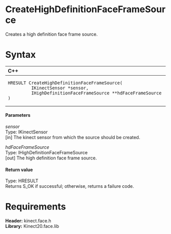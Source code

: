 CreateHighDefinitionFaceFrameSource  
===================================  

Creates a high definition face frame source. <span id="syntaxSection"></span>

Syntax  
======  

<table>
<colgroup>
<col width="100%" />
</colgroup>
<thead>
<tr class="header">
<th align="left">C++</th>
</tr>
</thead>
<tbody>
<tr class="odd">
<td align="left"><pre><code>HRESULT CreateHighDefinitionFaceFrameSource(  
         IKinectSensor *sensor,  
         IHighDefinitionFaceFrameSource **hdFaceFrameSource  
)</code></pre></td>
</tr>
</tbody>
</table>

<span id="ID4EG"></span>
#### Parameters  

*sensor*    
Type: IKinectSensor  
[in] The kinect sensor from which the source should be created.  

*hdFaceFrameSource*    
Type: IHighDefinitionFaceFrameSource  
[out] The high definition face frame source.  

<span id="ID4EN"></span>
#### Return value  

Type: HRESULT  
Returns S\_OK if successful; otherwise, returns a failure code.  

<span id="requirements"></span>

Requirements  
============  

**Header:** kinect.face.h  
**Library:** Kinect20.face.lib  



<!--Please do not edit the data in the comment block below.-->
<!--
TOCTitle : CreateHighDefinitionFaceFrameSource
RLTitle : CreateHighDefinitionFaceFrameSource
KeywordK : CreateHighDefinitionFaceFrameSource
KeywordF : CreateHighDefinitionFaceFrameSource
KeywordF : Microsoft.Kinect.face.CreateHighDefinitionFaceFrameSource(IKinectSensor,IHighDefinitionFaceFrameSource@)
KeywordA : M:Microsoft.Kinect.face.CreateHighDefinitionFaceFrameSource(IKinectSensor,IHighDefinitionFaceFrameSource@)
AssetID : M:Microsoft.Kinect.face.CreateHighDefinitionFaceFrameSource(IKinectSensor,IHighDefinitionFaceFrameSource@)
Locale : en-us
CommunityContent : 1
APIType : Managed
APILocation : 
APIName : Microsoft.Kinect.face.CreateHighDefinitionFaceFrameSource
TargetOS : Windows
TopicType : kbSyntax
DevLang : C++
DocSet : K4Wv2
ProjType : K4Wv2Proj
Technology : Kinect for Windows
Product : Kinect for Windows SDK v2
productversion : 20
-->
